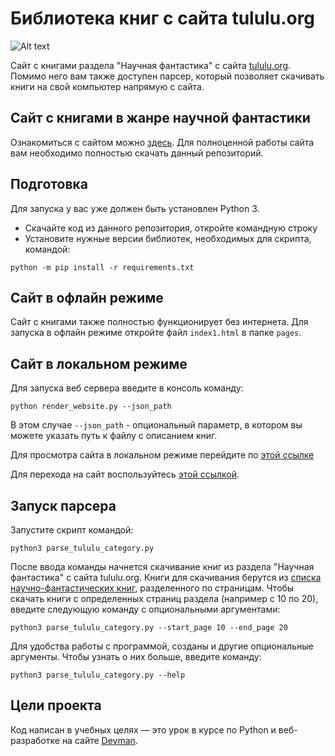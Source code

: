 # Библиотека книг с сайта tululu.org

![Alt text](https://dvmn.org/media/image_TLlI3D8.png "books")


Сайт с книгами раздела "Научная фантастика" с сайта [tululu.org](https://tululu.org/). Помимо него вам также доступен парсер, который позволяет скачивать книги на свой компьютер напрямую с сайта.

## Сайт с книгами в жанре научной фантастики

Ознакомиться с сайтом можно [здесь](https://yuraml.github.io/books_project/pages/index1.html). Для полноценной работы сайта вам необходимо полностью скачать данный репозиторий.


## Подготовка

Для запуска у вас уже должен быть установлен Python 3.

- Скачайте код из данного репозитория, откройте командную строку
- Установите нужные версии библиотек, необходимых для скрипта, командой: 

```console
python -m pip install -r requirements.txt
```

## Сайт в офлайн режиме

Сайт с книгами также полностью функционирует без интернета. Для запуска в офлайн режиме откройте файл `index1.html` в папке `pages`.

## Сайт в локальном режиме

Для запуска веб сервера введите в консоль команду:

```console
python render_website.py --json_path
```
В этом случае `--json_path` - опциональный параметр, в котором вы можете указать путь к файлу с описанием книг.

Для просмотра сайта в локальном режиме перейдите по [этой ссылке](http://127.0.0.1:5500/pages/index1.html)

Для перехода на сайт воспользуйтесь [этой ссылкой](http://127.0.0.1:5500).

## Запуск парсера


Запустите скрипт командой:

```console
python3 parse_tululu_category.py 
```

После ввода команды начнется скачивание книг из раздела "Научная фантастика" с сайта tululu.org. Книги для скачивания берутся из [списка научно-фантастических книг](https://tululu.org/l55/1/), разделенного по страницам. 
Чтобы скачать книги с определенных страниц раздела (например с 10 по 20), введите следующую команду с опциональными аргументами:

```console
python3 parse_tululu_category.py --start_page 10 --end_page 20 
```

Для удобства работы с программой, созданы и другие опциональные аргументы. Чтобы узнать о них больше, введите команду:

```console
python3 parse_tululu_category.py --help 
```


## Цели проекта

Код написан в учебных целях — это урок в курсе по Python и веб-разработке на сайте [Devman](https://dvmn.org).
